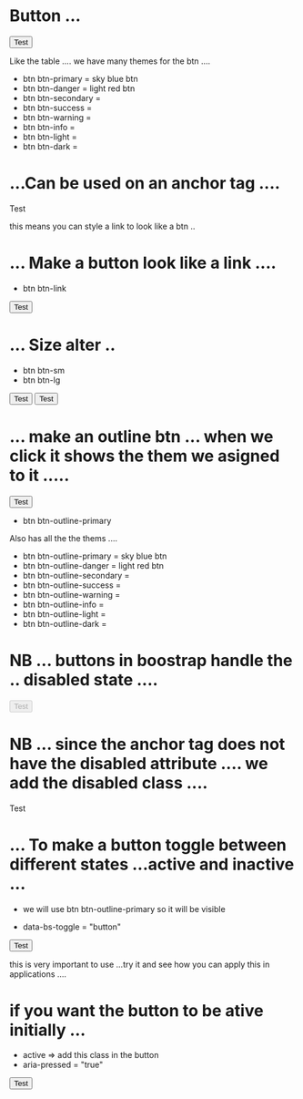 
# Button ... 

<button class="btn btn-primary">Test</button>

Like the table .... we have many themes for the btn .... 

 - btn btn-primary  =  sky blue btn 
 - btn btn-danger =   light red btn 
 - btn btn-secondary = 
 - btn btn-success = 
 - btn btn-warning = 
 - btn btn-info = 
 - btn btn-light = 
 - btn btn-dark = 


# ...Can be used on an anchor tag .... 

 <a class="btn btn-primary">Test</a>

 this means you can style a link to look like a btn .. 


 # ... Make a button look like a link .... 

 - btn btn-link

<button class="btn btn-link">Test</button>

# ... Size alter ..
- btn btn-sm
- btn btn-lg

<button class="btn btn-primary btn-sm">Test</button>
<button class="btn btn-primary btn-lg">Test</button>


# ... make an outline btn ... when we click it shows the them we asigned to it ..... 

<button class="btn btn-outline-primary">Test</button>

- btn btn-outline-primary 

Also has all the the thems .... 

 - btn btn-outline-primary  =  sky blue btn 
 - btn btn-outline-danger =   light red btn 
 - btn btn-outline-secondary = 
 - btn btn-outline-success = 
 - btn btn-outline-warning = 
 - btn btn-outline-info = 
 - btn btn-outline-light = 
 - btn btn-outline-dark =


 #      NB ... buttons in boostrap handle the    .. disabled state ....

<button class="btn btn-primary" disabled>Test</button>

 #       NB ... since the anchor tag does not have  the disabled attribute ....  we add the disabled class .... 

<a class="btn btn-primary disabled">Test</a>




# ... To make a button toggle between different states ...active and inactive ... 

 - we will use btn btn-outline-primary so it will be visible

 - data-bs-toggle = "button"

<button class="btn btn-outline-primary" data-bs-toggle="button">Test</button>

this is very important to use ...try it and see how you can apply this in applications .... 


# if you want the button to be ative initially ... 
- active       => add this class in the button 
- aria-pressed = "true"  

<button class="btn btn-outline-primary active" aria-pressed="true" data-bs-toggle="button">Test</button>
